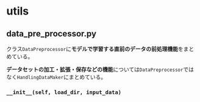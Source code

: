 # utils
## data_pre_processor.py
クラス`DataPreprocessor`に**モデルで学習する直前のデータの前処理機能**をまとめている。

**データセットの加工・拡張・保存などの機能**については`DataPreprocessor`ではなく`HandlingDataMaker`にまとめている。

### `__init__(self, load_dir, input_data)`
